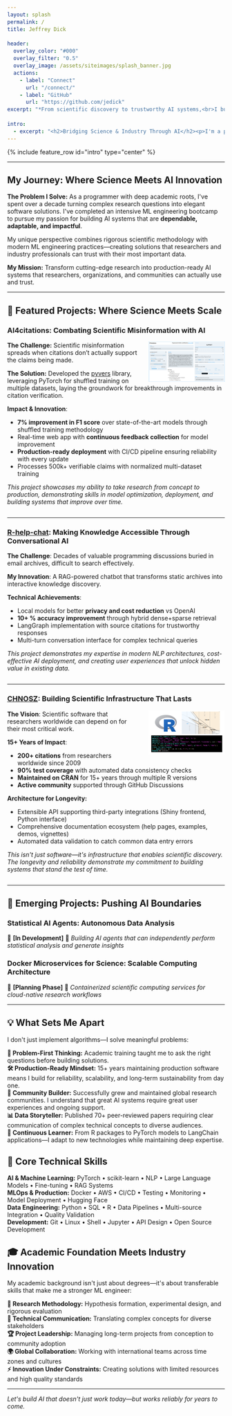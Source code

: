 ```yaml
---
layout: splash
permalink: /
title: Jeffrey Dick

header:
  overlay_color: "#000"
  overlay_filter: "0.5"
  overlay_image: /assets/siteimages/splash_banner.jpg
  actions:
    - label: "Connect"
      url: "/connect/"
    - label: "GitHub"
      url: "https://github.com/jedick"
excerpt: "*From scientific discovery to trustworthy AI systems,<br>I build machine learning solutions that make real impact*"

intro: 
  - excerpt: "<h2>Bridging Science & Industry Through AI</h2><p>I'm a programmer with deep academic research roots, recently completing an ML engineering bootcamp focused on building dependable AI systems. My passion lies in creating AI that's not just smart, but trustworthy and adaptable—systems that learn from data and solve real problems.</p><p><strong>Currently:</strong> Developing cloud migration strategies and intelligent AI tools to accelerate scientific research teams.</p>"
---
```


{% include feature_row id="intro" type="center" %}

---

## My Journey: Where Science Meets AI Innovation

**The Problem I Solve:**
As a programmer with deep academic roots, I've spent over a decade turning complex research questions into elegant software solutions.
I've completed an intensive ML engineering bootcamp to pursue my passion for building AI systems that are **dependable, adaptable, and impactful**.

My unique perspective combines rigorous scientific methodology with modern ML engineering practices—creating solutions that researchers and industry professionals can trust with their most important data.

**My Mission:**
Transform cutting-edge research into production-ready AI systems that researchers, organizations, and communities can actually use and trust.


---

## 🎯 **Featured Projects: Where Science Meets Scale**

### **AI4citations**: Combating Scientific Misinformation with AI

<img src="/assets/siteimages/AI4citations_screenshot.png" alt="AI4citations screenshot" style="width:35%; float:right; margin-left:20px;"/>

**The Challenge:** Scientific misinformation spreads when citations don’t actually support the claims being made.

**The Solution:** Developed the [pyvers](https://github.com/jedick/pyvers) library, leveraging PyTorch for shuffled training on multiple datasets, laying the groundwork for breakthrough improvements in citation verification.

**Impact & Innovation**:
- **7% improvement in F1 score** over state-of-the-art models through shuffled training methodology
- Real-time web app with **continuous feedback collection** for model improvement
- **Production-ready deployment** with CI/CD pipeline ensuring reliability with every update
- Processes 500k+ verifiable claims with normalized multi-dataset training

*This project showcases my ability to take research from concept to production, demonstrating skills in model optimization, deployment, and building systems that improve over time.*

<div style="clear:both;"></div>

---

### [R-help-chat](https://github.com/jedick/R-help-chat): Making Knowledge Accessible Through Conversational AI

<!-- <img src="/assets/siteimages/pyvers_banner.png" alt="R-help chatbot placeholder" style="width:35%; float:right; margin-right:20px;"/> -->

**The Challenge**: Decades of valuable programming discussions buried in email archives, difficult to search effectively.

**My Innovation**: A RAG-powered chatbot that transforms static archives into interactive knowledge discovery.

**Technical Achievements**:
- Local models for better **privacy and cost reduction** vs OpenAI
- **10+ % accuracy improvement** through hybrid dense+sparse retrieval
- LangGraph implementation with source citations for trustworthy responses
- Multi-turn conversation interface for complex technical queries

*This project demonstrates my expertise in modern NLP architectures, cost-effective AI deployment, and creating user experiences that unlock hidden value in existing data.*

<div style="clear:both;"></div>

---

### [CHNOSZ](https://chnosz.net): Building Scientific Infrastructure That Lasts

<img src="/assets/siteimages/CHNOSZ_banner.png" alt="CHNOSZ banner" style="width:35%; float:right; margin-left:20px;"/>

**The Vision**: Scientific software that researchers worldwide can depend on for their most critical work.

**15+ Years of Impact**:
- **200+ citations** from researchers worldwide since 2009
- **90% test coverage** with automated data consistency checks
- **Maintained on CRAN** for 15+ years through multiple R versions
- **Active community** supported through GitHub Discussions

**Architecture for Longevity:**
- Extensible API supporting third-party integrations (Shiny frontend, Python interface)
- Comprehensive documentation ecosystem (help pages, examples, demos, vignettes)
- Automated data validation to catch common data entry errors

*This isn't just software—it's infrastructure that enables scientific discovery.
The longevity and reliability demonstrate my commitment to building systems that stand the test of time.*

<div style="clear:both;"></div>

---

## 🔬 **Emerging Projects: Pushing AI Boundaries**

### **Statistical AI Agents**: Autonomous Data Analysis
🚧 **[In Development]** 🚧
*Building AI agents that can independently perform statistical analysis and generate insights*

### **Docker Microservices for Science**: Scalable Computing Architecture  
🚧 **[Planning Phase]** 🚧
*Containerized scientific computing services for cloud-native research workflows*

---

## 💡 **What Sets Me Apart**

I don't just implement algorithms—I solve meaningful problems:

**🎯 Problem-First Thinking:** Academic training taught me to ask the right questions before building solutions.  
**🛠️ Production-Ready Mindset:** 15+ years maintaining production software means I build for reliability, scalability, and long-term sustainability from day one.  
**🤝 Community Builder:** Successfully grew and maintained global research communities. I understand that great AI systems require great user experiences and ongoing support.  
**📊 Data Storyteller:** Published 70+ peer-reviewed papers requiring clear communication of complex technical concepts to diverse audiences.  
**🔄 Continuous Learner:** From R packages to PyTorch models to LangChain applications—I adapt to new technologies while maintaining deep expertise.

## 🔧 **Core Technical Skills**

**AI & Machine Learning:** PyTorch • scikit-learn • NLP • Large Language Models • Fine-tuning • RAG Systems  
**MLOps & Production:** Docker • AWS • CI/CD • Testing • Monitoring • Model Deployment • Hugging Face  
**Data Engineering:** Python • SQL • R • Data Pipelines • Multi-source Integration • Quality Validation  
**Development:** Git • Linux • Shell • Jupyter • API Design • Open Source Development 

## 🎓 **Academic Foundation Meets Industry Innovation**

My academic background isn't just about degrees—it's about transferable skills that make me a stronger ML engineer:

**🔬 Research Methodology:** Hypothesis formation, experimental design, and rigorous evaluation  
**📝 Technical Communication:** Translating complex concepts for diverse stakeholders  
**🏆 Project Leadership:** Managing long-term projects from conception to community adoption  
**🌍 Global Collaboration:** Working with international teams across time zones and cultures  
**⚡ Innovation Under Constraints:** Creating solutions with limited resources and high quality standards

---

*Let's build AI that doesn't just work today—but works reliably for years to come.*
